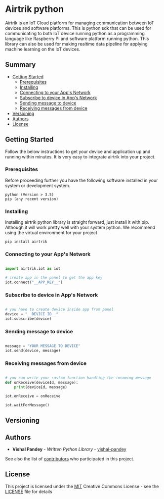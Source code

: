 # Airtrik python

Airtrik is an IoT Cloud platform for managing communication between IoT devices and software platforms.
This is python sdk that can be used for communicating to both IoT device running python as a programming language like Raspberry Pi 
and software platform running python. This library can also be used for making realtime data pipeline for applying machine learning on the IoT devices.

## Summary

  - [Getting Started](#getting-started)
    - [Prerequisites](#prerequisites)
    - [Installing](#installing)
    - [Connecting to your App's Network](#connecting-to-your-Apps-Network)
    - [Subscribe to device in App's Network](#subscribe-to-device-in-Apps-Network)
    - [Sending message to device](#sending-message-to-device)
    - [Receiving messages from device](#receiving-messages-from-device)
  - [Versioning](#versioning)
  - [Authors](#authors)
  - [License](#license)

## Getting Started

Follow the below instructions to get your device and application up and running within minutes. It is very easy to integrate airtrik into your project.

### Prerequisites

Before proceeding further you have the following software installed in your system or development system.

    python (Version > 3.5)
    pip (any recent version)

### Installing

Installing airtrik python library is straight forward, just install it with pip. Although it will work pretty well with your system python.
We recommend using the virtual environment for your project

```
pip install airtrik
```

### Connecting to your App's Network

```python

import airtrik.iot as iot

# create app in the panel to get the app key
iot.connect("__APP_KEY__")

```
### Subscribe to device in App's Network

```python

# you have to create device inside app from panel
device = "__DEVICE_ID__"
iot.subscribe(device)

```

### Sending message to device

```python

message = "YOUR MESSAGE TO DEVICE"
iot.send(device, message)

```

### Receiving messages from device

```python

# you can write your custom function handling the incoming message
def onReceive(deviceId, message):
	print(deviceId, message)

iot.onReceive = onReceive

iot.waitForMessage()

```

## Versioning



## Authors

  - **Vishal Pandey** - *Written Python Library* -
    [vishal-pandey](https://github.com/vishal-pandey)

See also the list of
[contributors](https://github.com/airtrik/python/contributors)
who participated in this project.

## License

This project is licensed under the [MIT](LICENSE)
Creative Commons License - see the [LICENSE](LICENSE) file for
details



